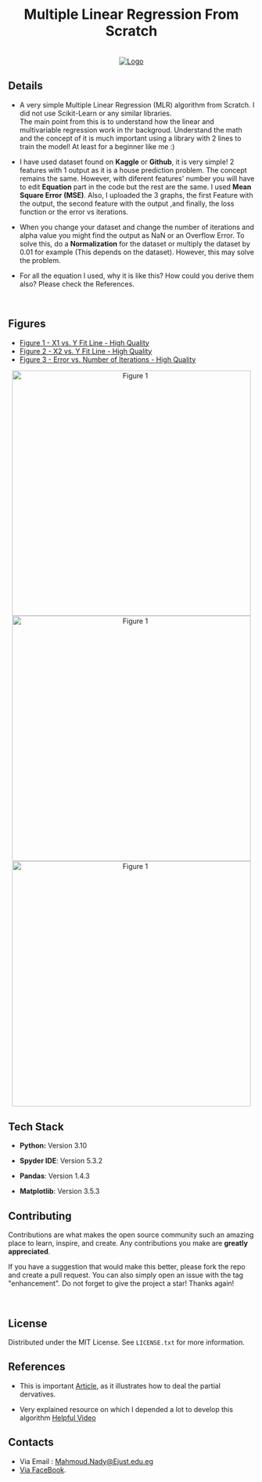 <h1 align="center">Multiple Linear Regression From Scratch</h1>


<br/>
<div align="center">
  <a href="https://i.imgur.com/tDee6dv.png">
    <img src="https://i.imgur.com/tDee6dv.png" alt="Logo" >
  </a>

<br/>
</div>

## Details

* A very simple Multiple Linear Regression (MLR) algorithm from Scratch. I did not use Scikit-Learn or any similar libraries. <br/> The main point from this is to understand how the linear and multivariable regression work in thr backgroud. Understand the math and the concept of it is much important using a library with 2 lines to train the model! At least for a beginner like me :) 

* I have used dataset found on __Kaggle__ or __Github__, it is very simple! 2 features with 1 output as it is a house prediction problem. The concept remains the same. However, with diferent features' number you will have to edit __Equation__ part in the code but the rest are the same. I used __Mean Square Error__ __(MSE)__. Also,  I uploaded the 3 graphs, the first Feature with the output, the second feature with the output ,and finally, the loss function or the error vs iterations.

* When you change your dataset and change the number of iterations and alpha value you might find the output as NaN or an Overflow Error. To solve this, do a __Normalization__ for the dataset or multiply the dataset by 0.01 for example (This depends on the dataset). However, this may solve the problem.

* For all the equation I used, why it is like this? How could you derive them also? Please check the References.

<br/>

## Figures
* [Figure 1 - X1 vs. Y Fit Line - High Quality](https://i.imgur.com/yQJNlTT.png) 
* [Figure 2 - X2 vs. Y Fit Line -  High Quality](https://i.imgur.com/xftAjMn.png) 
* [Figure 3 - Error vs. Number of Iterations - High Quality](https://i.imgur.com/yhKwZuq.png) 

 <div align="center">
 
  <a href="https://i.imgur.com/yQJNlTT.png">
    <img src="https://i.imgur.com/yQJNlTT.png" alt="Figure 1" width="488" height="500">
    
  <a href="https://i.imgur.com/xftAjMn.png">
    <img src="https://i.imgur.com/xftAjMn.png" alt="Figure 1" width="488" height="500">
    
  <a href="https://i.imgur.com/yhKwZuq.png">
    <img src="https://i.imgur.com/yhKwZuq.png" alt="Figure 1" width="488" height="500">
  </a>
</div>


## Tech Stack

* **Python:** Version 3.10

* **Spyder IDE**: Version 5.3.2

* **Pandas**: Version 1.4.3

* **Matplotlib**: Version 3.5.3


## Contributing
Contributions are what makes the open source community such an amazing place to learn, inspire, and create. Any contributions you make are **greatly appreciated**.

If you have a suggestion that would make this better, please fork the repo and create a pull request. You can also simply open an issue with the tag "enhancement".
Do not forget to give the project a star! Thanks again!

<br/>

## License

Distributed under the MIT License. See `LICENSE.txt` for more information.


## References

*  This is important [Article](https://www.analyticsvidhya.com/blog/2021/04/gradient-descent-in-linear-regression/), as it illustrates how to deal the partial dervatives.

*  Very explained resource on which I depended a lot to develop this algorithm [Helpful Video](https://www.youtube.com/watch?v=V4H8M_78u80&list=PL6-3IRz2XF5UJE2PbY7UU4SHi7UpV1mXo&index=19)

## Contacts
* Via Email : Mahmoud.Nady@Ejust.edu.eg
* [Via FaceBook]( https://www.facebook.com/MND919/ ).







